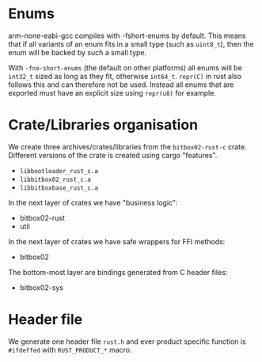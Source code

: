 # Enums

arm-none-eabi-gcc compiles with -fshort-enums by default. This means that if all variants of an
enum fits in a small type (such as `uint8_t`), then the enum will be backed by such a small type.


With `-fno-short-enums` (the default on other platforms) all enums will be `int32_t` sized as long
as they fit, otherwise `int64_t`.  `repr(C)` in rust also follows this and can therefore not be
used. Instead all enums that are exported must have an explicit size using `repr(u8)` for example.


# Crate/Libraries organisation

We create three archives/crates/libraries from the `bitbox02-rust-c` crate. Different versions of
the crate is created using cargo "features".

* `libbootloader_rust_c.a`
* `libbitbox02_rust_c.a`
* `libbitboxbase_rust_c.a`

In the next layer of crates we have "business logic":

* bitbox02-rust
* util

In the next layer of crates we have safe wrappers for FFI methods:

* bitbox02

The bottom-most layer are bindings generated from C header files:

* bitbox02-sys

# Header file

We generate one header file `rust.h` and ever product specific function is `#ifdeffed` with
`RUST_PRODUCT_*` macro.
